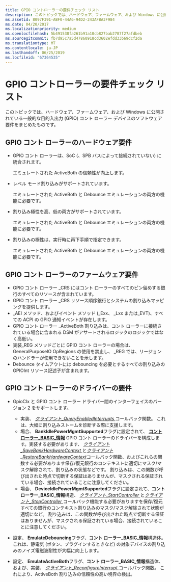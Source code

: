 ```yaml
---
title: GPIO コントローラーの要件チェック リスト
description: このトピックでは、ハードウェア、ファームウェア、および Windows に公開されている一般的な目的入出力 (GPIO) コント ローラー デバイスのソフトウェア要件をまとめたものです。
ms.assetid: 8097F391-ABF0-44A6-94D2-243AFBA3F984
ms.date: 04/20/2017
ms.localizationpriority: medium
ms.openlocfilehash: 5b491538fa261b91a10cb827bab2787f27afdbeb
ms.sourcegitcommit: fb7d95c7a5d47860918cd3602efdd33b69dcf2da
ms.translationtype: MT
ms.contentlocale: ja-JP
ms.lasthandoff: 06/25/2019
ms.locfileid: "67364535"
---
```

# <a name="gpio-controller-requirements-checklist"></a>GPIO コントローラーの要件チェック リスト


このトピックでは、ハードウェア、ファームウェア、および Windows に公開されている一般的な目的入出力 (GPIO) コント ローラー デバイスのソフトウェア要件をまとめたものです。

## <a name="gpio-controller-hardware-requirements"></a>GPIO コント ローラーのハードウェア要件


-   GPIO コント ローラーは、SoC (、SPB バスによって接続されていない) に統合されます。

    エミュレートされた ActiveBoth の信頼性が向上します。

-   レベル モード割り込みがサポートされています。

    エミュレートされた ActiveBoth と Debounce エミュレーションの両方の機能に必要です。

-   割り込み極性を高、低の両方がサポートされています。

    エミュレートされた ActiveBoth と Debounce エミュレーションの両方の機能に必要です。

-   割り込みの極性は、実行時に再下手順で指定できます。

    エミュレートされた ActiveBoth と Debounce エミュレーションの両方の機能に必要です。

## <a name="gpio-controller-firmware-requirements"></a>GPIO コント ローラーのファームウェア要件


-   GPIO コント ローラー \_CRS にはコント ローラーのすべてのピン留めする銀行のすべてのリソースが含まれています。
-   GPIO コント ローラー \_CRS リソース順序銀行とシステムの割り込みマッピングを提供します。
-   \_AEI メソッド、およびイベント メソッド (\_Exx、 \_Lxx または\_EVT)、すべての ACPI の GPIO 通知イベントが存在します。
-   GPIO コント ローラー \_ActiveBoth 割り込みは、コント ローラーに接続されている場合に含まれる DSM がアサートされるロジックのロジックではなく高低い。
-   実装\_REG メソッドごとに GPIO コント ローラーの場合は、GeneralPurposeIO OpRegions の使用を禁止し、 \_REG では、リージョンのハンドラーが使用できないことを示します。
-   Debounce タイムアウトには debouncing を必要とするすべての割り込みの GPIOInt リソース記述子が含まれます。

## <a name="gpio-controller-driver-requirements"></a>GPIO コント ローラーのドライバーの要件


-   GpioClx と GPIO コント ローラー ドライバー間のインターフェイスのバージョン 2 をサポートします。

    -   実装、 [*クライアント\_QueryEnabledInterrupts* ](https://docs.microsoft.com/windows-hardware/drivers/ddi/content/gpioclx/nc-gpioclx-gpio_client_query_enabled_interrupts)コールバック関数。 これは、大幅に割り込みストームを診断する際に支援します。
    -   場合、 **BankIdlePowerMgmtSupported**フラグに設定されて、 [**コント ローラー\_BASIC\_情報**](https://docs.microsoft.com/windows-hardware/drivers/ddi/content/gpioclx/ns-gpioclx-_client_controller_basic_information) GPIO コント ローラーのドライバーを構成します。実装する必要があります、 [*クライアント\_SaveBankHardwareContext* ](https://docs.microsoft.com/windows-hardware/drivers/ddi/content/gpioclx/nc-gpioclx-gpio_client_save_bank_hardware_context)と[*クライアント\_RestoreBankHardwareContext*](https://docs.microsoft.com/windows-hardware/drivers/ddi/content/gpioclx/nc-gpioclx-gpio_client_restore_bank_hardware_context)コールバック関数、およびこれらの関数する必要があります保存/復元銀行のコンテキストに適切にマスク/マスク解除されて、割り込みの状態などです。 割り込みは、この関数が呼び出された時点で切断する保証はありませんが、マスクされる保証されている場合、接続されていることに注意してください。
    -   場合、 **DeviceIdlePowerMgmtSupported**フラグに設定されて、**コント ローラー\_BASIC\_情報**構造、 [*クライアント\_StartController* ](https://docs.microsoft.com/windows-hardware/drivers/ddi/content/gpioclx/nc-gpioclx-gpio_client_start_controller)と[*クライアント\_StopController* ](https://docs.microsoft.com/windows-hardware/drivers/ddi/content/gpioclx/nc-gpioclx-gpio_client_stop_controller)コールバック機能する必要がありますを保存/復元すべての銀行のコンテキスト割り込みのマスク/マスク解除されて状態が適切になど。 割り込みは、この関数が呼び出された時点で切断する保証はありませんが、マスクされる保証されている場合、接続されていることに注意してください。
-   設定、 **EmulateDebouncing**フラグ、**コント ローラー\_BASIC\_情報**構造体。 これは、静電気 (ボタン、プラグインするときなど) の対象デバイスの割り込みのノイズ電磁波耐性が大幅に向上します。
-   設定、 **EmulateActiveBoth**フラグ、**コント ローラー\_BASIC\_情報**構造体、および、実装、 [*クライアント\_ReconfigureInterrupt* ](https://docs.microsoft.com/windows-hardware/drivers/ddi/content/gpioclx/nc-gpioclx-gpio_client_reconfigure_interrupt)コールバック関数。 これにより、ActiveBoth 割り込みの信頼性の高い境界の検出。

 

 




